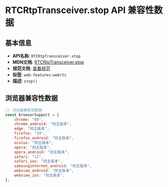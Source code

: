 # RTCRtpTransceiver.stop API 兼容性数据

## 基本信息

- **API名称**: `RTCRtpTransceiver.stop`
- **MDN文档**: [RTCRtpTransceiver.stop](https://developer.mozilla.org/docs/Web/API/RTCRtpTransceiver/stop)
- **规范文档**: [查看规范](https://w3c.github.io/webrtc-pc/#dom-rtcrtptransceiver-stop)
- **标签**: `web-features:webrtc`
- **描述**: `stop()`

## 浏览器兼容性数据

```javascript
// 浏览器兼容性数据
const browserSupport = {
    chrome: "88",
    chrome_android: "同主版本",
    edge: "同主版本",
    firefox: "59",
    firefox_android: "同主版本",
    oculus: "同主版本",
    opera: "同主版本",
    opera_android: "同主版本",
    safari: "11",
    safari_ios: "同主版本",
    samsunginternet_android: "同主版本",
    webview_android: "同主版本",
    webview_ios: "同主版本",
};

```

